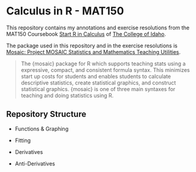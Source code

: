 
<!-- README.md is generated from README.Rmd. Please edit that file -->

# Calculus in R - MAT150

<!-- badges: start -->
<!-- badges: end -->

This repository contains my annotations and exercise resolutions from
the MAT150 Coursebook [Start R in
Calculus](https://webwork.collegeofidaho.edu/MAT150Resources/StartR-August-2012.pdf)
of [The College of Idaho](https://www.collegeofidaho.edu/).

The package used in this repository and in the exercise resolutions is
[Mosaic: Project MOSAIC Statistics and Mathematics Teaching
Utilities](https://cran.r-project.org/web/packages/mosaic/index.html).

> The {mosaic} package for R which supports teaching stats using a
> expressive, compact, and consistent formula syntax. This minimizes
> start up costs for students and enables students to calculate
> descriptive statistics, create statistical graphics, and construct
> statistical graphics. {mosaic} is one of three main syntaxes for
> teaching and doing statistics using R.

## Repository Structure

-   Functions & Graphing

-   Fitting

-   Derivatives

-   Anti-Derivatives
